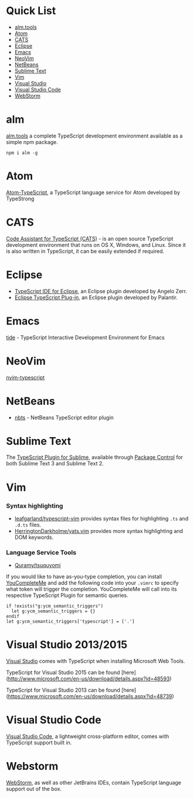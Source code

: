 # Quick List

 * [alm.tools](#alm)
 * [Atom](#atom)
 * [CATS](#cats) 
 * [Eclipse](#eclipse)
 * [Emacs](#emacs)
 * [NeoVim](#neovim)
 * [NetBeans](#netbeans)
 * [Sublime Text](#sublime-text)
 * [Vim](#vim)
 * [Visual Studio](#visual-studio-20132015)
 * [Visual Studio Code](#visual-studio-code)
 * [WebStorm](#webstorm)

# alm

[alm.tools](http://alm.tools/) a complete TypeScript development environment available as a simple npm package.

```shell
npm i alm -g
```

# Atom

[Atom-TypeScript](https://atom.io/packages/atom-typescript), a TypeScript language service for Atom developed by TypeStrong

# CATS

[Code Assistant for TypeScript (CATS)](https://github.com/jbaron/cats) -  is an open source TypeScript development environment that runs on OS X, Windows, and Linux.
Since it is also written in TypeScript, it can be easily extended if required.

# Eclipse

* [TypeScript IDE for Eclipse](https://github.com/angelozerr/typescript.java/wiki/Getting-Started), an Eclipse plugin developed by Angelo Zerr.
* [Eclipse TypeScript Plug-in](https://github.com/palantir/eclipse-typescript), an Eclipse plugin developed by Palantir.

# Emacs

[tide](https://github.com/ananthakumaran/tide) - TypeScript Interactive Development Environment for Emacs

# NeoVim

[nvim-typescript](https://github.com/mhartington/nvim-typescript)

# NetBeans

* [nbts](https://github.com/Everlaw/nbts) - NetBeans TypeScript editor plugin

# Sublime Text

The [TypeScript Plugin for Sublime](https://github.com/Microsoft/TypeScript-Sublime-Plugin), available through [Package Control](https://packagecontrol.io/) for both Sublime Text 3 and Sublime Text 2.

# Vim

### Syntax highlighting

* [leafgarland/typescript-vim](https://github.com/leafgarland/typescript-vim) provides syntax files for highlighting `.ts` and `.d.ts` files.
* [HerringtonDarkholme/yats.vim](https://github.com/HerringtonDarkholme/yats.vim) provides more syntax highlighting and DOM keywords.

### Language Service Tools

* [Quramy/tsuquyomi](https://github.com/Quramy/tsuquyomi)

If you would like to have as-you-type completion, you can install [YouCompleteMe](https://github.com/Valloric/YouCompleteMe) and add the following code into your `.vimrc` to specify what token will trigger the completion. YouCompleteMe will call into its respective TypeScript Plugin for semantic queries.

```vimscript
if !exists("g:ycm_semantic_triggers")
  let g:ycm_semantic_triggers = {}
endif
let g:ycm_semantic_triggers['typescript'] = ['.']
```

# Visual Studio 2013/2015

[Visual Studio](https://www.visualstudio.com/) comes with TypeScript when installing Microsoft Web Tools.

TypeScript for Visual Studio 2015 can be found [here] (http://www.microsoft.com/en-us/download/details.aspx?id=48593)

TypeScript for Visual Studio 2013 can be found [here] (https://www.microsoft.com/en-us/download/details.aspx?id=48739)

# Visual Studio Code

[Visual Studio Code](https://code.visualstudio.com/), a lightweight cross-platform editor, comes with TypeScript support built in.

# Webstorm

[WebStorm](https://www.jetbrains.com/webstorm/), as well as other JetBrains IDEs, contain TypeScript language support out of the box.
